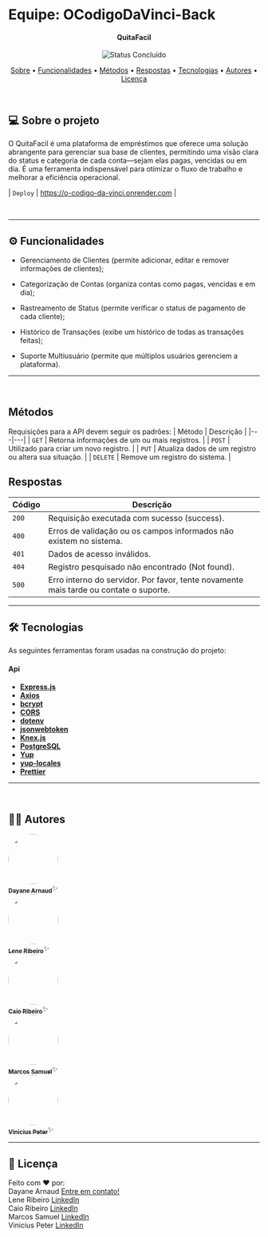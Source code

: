 # Equipe: OCodigoDaVinci-Back

</p>
<h4 align="center"> 
	QuitaFacil
</h4>

<p align="center">
	<img alt="Status Concluído" src="https://img.shields.io/badge/first_sprint-concluded-green">
</p>

<p align="center">
 <a href="#-sobre-o-projeto">Sobre</a> •
 <a href="#-funcionalidades">Funcionalidades</a> •
 <a href="#-metodos">Métodos</a> • 
  <a href="#-respostas">Respostas</a> • 
 <a href="#-tecnologias">Tecnologias</a> • 
 <a href="#-autora">Autores</a> • 
 <a href="#user-content--licença">Licença</a>
</p>

<br>

## 💻 Sobre o projeto

O QuitaFacil é uma plataforma de empréstimos que oferece uma solução abrangente para gerenciar sua base de clientes, permitindo uma visão clara do status e categoria de cada conta—sejam elas pagas, vencidas ou em dia. É uma ferramenta indispensável para otimizar o fluxo de trabalho e melhorar a eficiência operacional. <br>

| `Deploy` | https://o-codigo-da-vinci.onrender.com |

<br>

---

## ⚙️ Funcionalidades

- Gerenciamento de Clientes (permite adicionar, editar e remover informações de clientes);

- Categorização de Contas (organiza contas como pagas, vencidas e em dia);

- Rastreamento de Status (permite verificar o status de pagamento de cada cliente);

- Histórico de Transações (exibe um histórico de todas as transações feitas);

- Suporte Multiusuário (permite que múltiplos usuários gerenciem a plataforma).

---

<br>

## Métodos

Requisições para a API devem seguir os padrões:
| Método | Descrição |
|---|---|
| `GET` | Retorna informações de um ou mais registros. |
| `POST` | Utilizado para criar um novo registro. |
| `PUT` | Atualiza dados de um registro ou altera sua situação. |
| `DELETE` | Remove um registro do sistema. |

## Respostas

| Código | Descrição                                                                             |
| ------ | ------------------------------------------------------------------------------------- |
| `200`  | Requisição executada com sucesso (success).                                           |
| `400`  | Erros de validação ou os campos informados não existem no sistema.                    |
| `401`  | Dados de acesso inválidos.                                                            |
| `404`  | Registro pesquisado não encontrado (Not found).                                       |
| `500`  | Erro interno do servidor. Por favor, tente novamente mais tarde ou contate o suporte. |

---

## 🛠 Tecnologias

As seguintes ferramentas foram usadas na construção do projeto:

#### []()**Api**

- **[Express.js](https://expressjs.com/)**
- **[Axios](https://axios-http.com/)**
- **[bcrypt](https://www.npmjs.com/package/bcrypt)**
- **[CORS](https://developer.mozilla.org/en-US/docs/Web/HTTP/CORS)**
- **[dotenv](https://www.npmjs.com/package/dotenv)**
- **[jsonwebtoken](https://www.npmjs.com/package/jsonwebtoken)**
- **[Knex.js](http://knexjs.org/)**
- **[PostgreSQL](https://www.postgresql.org/)**
- **[Yup](https://www.npmjs.com/package/yup)**
- **[yup-locales](https://www.npmjs.com/package/yup)**
- **[Prettier](https://prettier.io/)**

---

<br>

## 🧙‍♀️ Autores

<a href="https://www.linkedin.com/in/dayane-arnaud/">
 <img style="border-radius: 50%;" src="https://avatars.githubusercontent.com/u/122646943?v=4" width="100px;" alt=""/>
 <br />
 <sub><b>Dayane Arnaud</b></sub></a>✨</a>
 <br />

 <a href="https://www.linkedin.com/in/lene-ribeiro-desenvolvedora-full-stack/">
 <img style="border-radius: 50%;" src="https://avatars.githubusercontent.com/u/107501031?v=4" width="100px;" alt=""/>
 <br />
 <sub><b>Lene Ribeiro</b></sub></a>✨</a>
 <br />

 <a href="https://www.linkedin.com/in/caiohr/">
 <img style="border-radius: 50%;" src="https://avatars.githubusercontent.com/u/65637121?v=4" width="100px;" alt=""/>
 <br />
 <sub><b>Caio Ribeiro</b></sub></a>✨</a>
 <br />

 <a href="https://www.linkedin.com/in/marcos-samuel-batista-m/">
 <img style="border-radius: 50%;" src="https://avatars.githubusercontent.com/u/121835618?v=4" width="100px;" alt=""/>
 <br />
 <sub><b>Marcos Samuel</b></sub></a>✨</a>
 <br />

 <a href="https://www.linkedin.com/in/vinícius-peter/">
 <img style="border-radius: 50%;" src="https://avatars.githubusercontent.com/u/122483460?v=4" width="100px;" alt=""/>
 <br />
 <sub><b>Vinicius Peter</b></sub></a>✨</a>
 <br />

---

## 📝 Licença

<!-- Este projeto esta sobe a licença [MIT](./LICENSE). -->

Feito com ❤️ por:
<br/>
Dayane Arnaud [Entre em contato!](https://wa.me/5548999932109)  
Lene Ribeiro [LinkedIn](https://www.linkedin.com/in/lene-ribeiro-desenvolvedora-full-stack/)
<br/>
Caio Ribeiro [LinkedIn](https://www.linkedin.com/in/caiohr/)
<br/>
Marcos Samuel [LinkedIn](https://www.linkedin.com/in/marcos-samuel-batista-m/)
<br/>
Vinicius Peter [LinkedIn](https://www.linkedin.com/in/vinícius-peter/)
